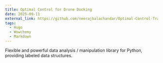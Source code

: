 ```yaml
---
title: Optimal Control for Drone Docking
date: 2025-09-11
external_link: https://github.com/neerajbalachandar/Optimal-Control-Trajectory-for-Drone-Docking
tags:
  - Hugo
  - Wowchemy
  - Markdown
---
```


Flexible and powerful data analysis / manipulation library for Python, providing labeled data structures.

<!--more-->